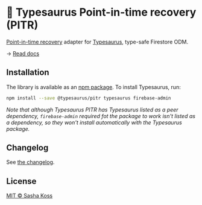 # 🦕 Typesaurus Point-in-time recovery (PITR)

[Point-in-time recovery](https://firebase.google.com/docs/firestore/pitr) adapter for [Typesaurus](https://github.com/kossnocorp/typesaurus), type-safe Firestore ODM.

→ [Read docs](https://typesaurus.com/integrations/pitr/)

## Installation

The library is available as an [npm package](https://www.npmjs.com/package/@typesaurus/pitr).
To install Typesaurus, run:

```sh
npm install --save @typesaurus/pitr typesaurus firebase-admin
```

_Note that although Typesaurus PITR has Typesaurus listed as a peer dependency, `firebase-admin` required fot the package to work isn't listed as a dependency, so they won't install automatically with the Typesaurus package._

## Changelog

See [the changelog](./CHANGELOG.md).

## License

[MIT © Sasha Koss](https://kossnocorp.mit-license.org/)
